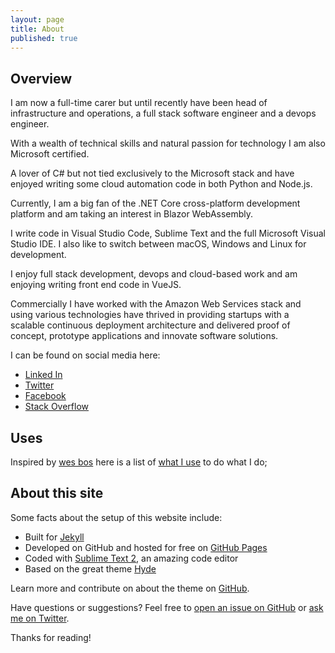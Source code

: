 ```yaml
---
layout: page
title: About
published: true
---
```


## Overview


I am now a full-time carer but until recently have been head of infrastructure and operations, a full stack software engineer and a devops engineer.

With a wealth of technical skills and natural passion for technology I am also Microsoft certified.

A lover of C# but not tied exclusively to the Microsoft stack and have enjoyed writing some cloud automation code in both Python and Node.js.

Currently, I am a big fan of the .NET Core cross-platform development platform and am taking an interest in Blazor WebAssembly.

I write code in Visual Studio Code, Sublime Text and the full Microsoft Visual Studio IDE. I also like to switch between macOS, Windows and Linux for development.

I enjoy full stack development, devops and cloud-based work and am enjoying writing front end code in VueJS.

Commercially I have worked with the Amazon Web Services stack and using various technologies have thrived in providing startups with a scalable continuous deployment architecture and delivered proof of concept, prototype applications and innovate software solutions.

I can be found on social media here:

* [Linked In](https://www.linkedin.com/in/solrevdev)
* [Twitter](https://twitter.com/solrevdev)
* [Facebook](https://www.facebook.com/solrevdevtechradar/)
* [Stack Overflow](https://stackoverflow.com/users/2041/solrevdev)


## Uses

Inspired by [wes bos](https://wesbos.com/uses/) here is a list of [what I use](../uses/index.md) to do what I do;

## About this site

Some facts about the setup of this website include:

* Built for [Jekyll](http://jekyllrb.com)
* Developed on GitHub and hosted for free on [GitHub Pages](https://pages.github.com)
* Coded with [Sublime Text 2](http://sublimetext.com), an amazing code editor
* Based on the great theme [Hyde](http://hyde.getpoole.com)

Learn more and contribute on about the theme on [GitHub](https://github.com/poole).

Have questions or suggestions? Feel free to [open an issue on GitHub](https://github.com/solrevdev/solrevdev.github.io) or [ask me on Twitter](https://twitter.com/solrevdev).

Thanks for reading!
